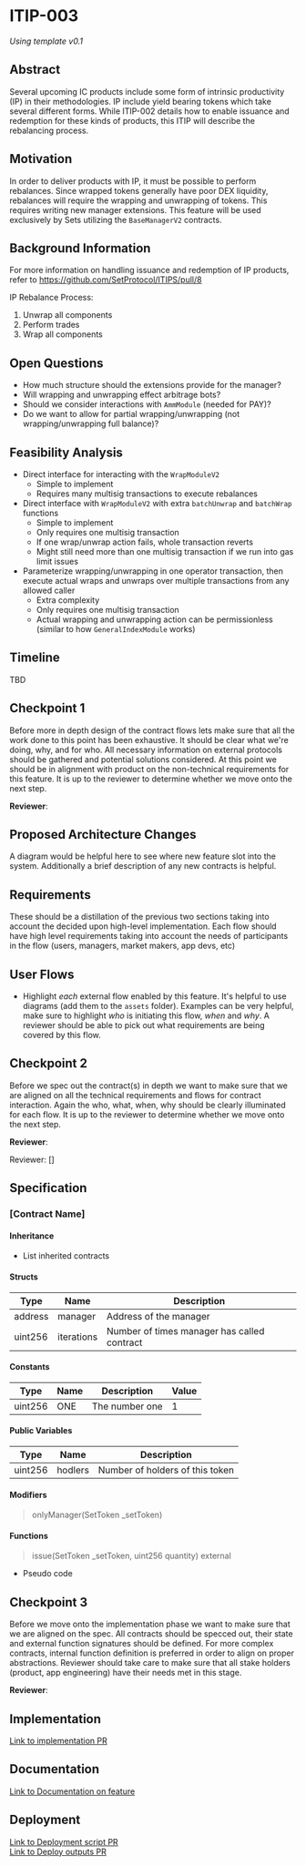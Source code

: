 # ITIP-003
*Using template v0.1*
## Abstract
Several upcoming IC products include some form of intrinsic productivity (IP) in their methodologies. IP include yield bearing tokens which take several different forms. While ITIP-002 details how to enable issuance and redemption for these kinds of products, this ITIP will describe the rebalancing process.

## Motivation
In order to deliver products with IP, it must be possible to perform rebalances. Since wrapped tokens generally have poor DEX liquidity, rebalances will require the wrapping and unwrapping of tokens. This requires writing new manager extensions. This feature will be used exclusively by Sets utilizing the `BaseManagerV2` contracts.

## Background Information
For more information on handling issuance and redemption of IP products, refer to https://github.com/SetProtocol/ITIPS/pull/8

IP Rebalance Process:
1. Unwrap all components
2. Perform trades
3. Wrap all components

## Open Questions
- How much structure should the extensions provide for the manager?
- Will wrapping and unwrapping effect arbitrage bots?
- Should we consider interactions with `AmmModule` (needed for PAY)?
- Do we want to allow for partial wrapping/unwrapping (not wrapping/unwrapping full balance)?

## Feasibility Analysis
- Direct interface for interacting with the `WrapModuleV2`
    - Simple to implement
    - Requires many multisig transactions to execute rebalances
- Direct interface with `WrapModuleV2` with extra `batchUnwrap` and `batchWrap` functions
    - Simple to implement
    - Only requires one multisig transaction
    - If one wrap/unwrap action fails, whole transaction reverts
    - Might still need more than one multisig transaction if we run into gas limit issues
- Parameterize wrapping/unwrapping in one operator transaction, then execute actual wraps and unwraps over multiple transactions from any allowed caller
    - Extra complexity
    - Only requires one multisig transaction
    - Actual wrapping and unwrapping action can be permissionless (similar to how `GeneralIndexModule` works)

## Timeline
TBD

## Checkpoint 1
Before more in depth design of the contract flows lets make sure that all the work done to this point has been exhaustive. It should be clear what we're doing, why, and for who. All necessary information on external protocols should be gathered and potential solutions considered. At this point we should be in alignment with product on the non-technical requirements for this feature. It is up to the reviewer to determine whether we move onto the next step.

**Reviewer**:

## Proposed Architecture Changes
A diagram would be helpful here to see where new feature slot into the system. Additionally a brief description of any new contracts is helpful.
## Requirements
These should be a distillation of the previous two sections taking into account the decided upon high-level implementation. Each flow should have high level requirements taking into account the needs of participants in the flow (users, managers, market makers, app devs, etc) 
## User Flows
- Highlight *each* external flow enabled by this feature. It's helpful to use diagrams (add them to the `assets` folder). Examples can be very helpful, make sure to highlight *who* is initiating this flow, *when* and *why*. A reviewer should be able to pick out what requirements are being covered by this flow.
## Checkpoint 2
Before we spec out the contract(s) in depth we want to make sure that we are aligned on all the technical requirements and flows for contract interaction. Again the who, what, when, why should be clearly illuminated for each flow. It is up to the reviewer to determine whether we move onto the next step.

**Reviewer**:

Reviewer: []
## Specification
### [Contract Name]
#### Inheritance
- List inherited contracts
#### Structs
| Type 	| Name 	| Description 	|
|------	|------	|-------------	|
|address|manager|Address of the manager|
|uint256|iterations|Number of times manager has called contract|  
#### Constants
| Type 	| Name 	| Description 	| Value 	|
|------	|------	|-------------	|-------	|
|uint256|ONE    | The number one| 1       	|
#### Public Variables
| Type 	| Name 	| Description 	|
|------	|------	|-------------	|
|uint256|hodlers|Number of holders of this token|
#### Modifiers
> onlyManager(SetToken _setToken)
#### Functions
> issue(SetToken _setToken, uint256 quantity) external
- Pseudo code
## Checkpoint 3
Before we move onto the implementation phase we want to make sure that we are aligned on the spec. All contracts should be specced out, their state and external function signatures should be defined. For more complex contracts, internal function definition is preferred in order to align on proper abstractions. Reviewer should take care to make sure that all stake holders (product, app engineering) have their needs met in this stage.

**Reviewer**:

## Implementation
[Link to implementation PR]()
## Documentation
[Link to Documentation on feature]()
## Deployment
[Link to Deployment script PR]()  
[Link to Deploy outputs PR]()
